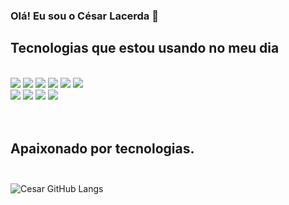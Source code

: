 ### Olá! Eu sou o César Lacerda 👋

## Tecnologias que estou usando no meu dia

<div style="display: inline_block"><br/>
  <img align="center alt="html5" src="https://img.shields.io/badge/HTML5-E34F26?style=for-the-badge&logo=html5&logoColor=white" />
  <img align="center alt="html5" src="https://img.shields.io/badge/CSS3-1572B6?style=for-the-badge&logo=css3&logoColor=white" />
  <img align="center alt="html5" src="https://img.shields.io/badge/JavaScript-F7DF1E?style=for-the-badge&logo=javascript&logoColor=black" />
  <img align="center alt="html5" src="https://img.shields.io/badge/jQuery-0769AD?style=for-the-badge&logo=jquery&logoColor=white" />
  <img align="center alt="html5" src="https://img.shields.io/badge/Bootstrap-563D7C?style=for-the-badge&logo=bootstrap&logoColor=white" />
  <img align="center alt="html5" src="https://img.shields.io/badge/TypeScript-007ACC?style=for-the-badge&logo=typescript&logoColor=white" /><br/>
  <img align="center alt="html5" src="https://img.shields.io/badge/React-20232A?style=for-the-badge&logo=react&logoColor=61DAFB" />
  <img align="center alt="html5" src="https://img.shields.io/badge/Tailwind_CSS-38B2AC?style=for-the-badge&logo=tailwind-css&logoColor=white" />
  <img align="center alt="html5" src="https://img.shields.io/badge/Node.js-43853D?style=for-the-badge&logo=node.js&logoColor=white" />
  <img align="center alt="html5" src="https://img.shields.io/badge/React_Native-20232A?style=for-the-badge&logo=react&logoColor=61DAFB" />
</div><br/><br/>

## Apaixonado por tecnologias.<br/><br/>

![Cesar GitHub Langs](https://github-readme-stats.vercel.app/api/top-langs/?username=cesarlacerdabr&hide_progress=true)
